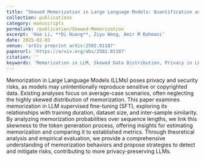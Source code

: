 ```yaml
---
title: "Skewed Memorization in Large Language Models: Quantification and Decomposition"
collection: publications
category: manuscripts
permalink: /publication/Skewed-Memorization
excerpt: 'Hao Li, **Di Huang**, Ziyu Wang, Amir M Rahmani'
date: 2025-02-03
venue: 'arXiv preprint arXiv:2502.01187'
paperurl: 'https://arxiv.org/abs/2502.01187'
citation: ''
keywords: 'Memorization in LLM, Skewed Data Distribution, Privacy in LLM'
---
```


Memorization in Large Language Models (LLMs) poses privacy and security risks, as models may unintentionally reproduce sensitive or copyrighted data. Existing analyses focus on average-case scenarios, often neglecting the highly skewed distribution of memorization. This paper examines memorization in LLM supervised fine-tuning (SFT), exploring its relationships with training duration, dataset size, and inter-sample similarity. By analyzing memorization probabilities over sequence lengths, we link this skewness to the token generation process, offering insights for estimating memorization and comparing it to established metrics. Through theoretical analysis and empirical evaluation, we provide a comprehensive understanding of memorization behaviors and propose strategies to detect and mitigate risks, contributing to more privacy-preserving LLMs.